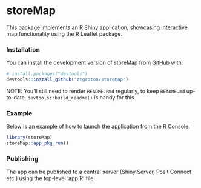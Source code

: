 
<!-- README.md is generated from README.Rmd. Please edit that file -->

# storeMap

<!-- badges: start -->
<!-- badges: end -->

This package implements an R Shiny application, showcasing interactive
map functionality using the R Leaflet package.

### Installation

You can install the development version of storeMap from
[GitHub](https://github.com/) with:

``` r
# install.packages("devtools")
devtools::install_github("ztgroton/storeMap")
```

NOTE: You’ll still need to render `README.Rmd` regularly, to keep
`README.md` up-to-date. `devtools::build_readme()` is handy for this.

### Example

Below is an example of how to launch the application from the R Console:

``` r
library(storeMap)
storeMap::app_pkg_run()
```

### Publishing

The app can be published to a central server (Shiny Server, Posit
Connect etc.) using the top-level ‘app.R’ file.
